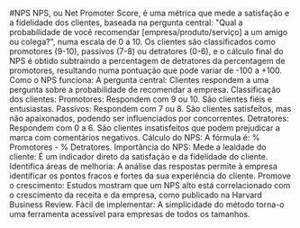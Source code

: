 #NPS
NPS, ou Net Promoter Score, é uma métrica que mede a satisfação e a fidelidade dos clientes, baseada na pergunta central: "Qual a probabilidade de você recomendar [empresa/produto/serviço] a um amigo ou colega?", numa escala de 0 a 10. Os clientes são classificados como promotores (9-10), passivos (7-8) ou detratores (0-6), e o cálculo final do NPS é obtido subtraindo a percentagem de detratores da percentagem de promotores, resultando numa pontuação que pode variar de -100 a +100. 
Como o NPS funciona:
A pergunta central: Clientes respondem a uma pergunta sobre a probabilidade de recomendar a empresa. 
Classificação dos clientes:
Promotores: Respondem com 9 ou 10. São clientes fiéis e entusiastas. 
Passivos: Respondem com 7 ou 8. São clientes satisfeitos, mas não apaixonados, podendo ser influenciados por concorrentes. 
Detratores: Respondem com 0 a 6. São clientes insatisfeitos que podem prejudicar a marca com comentários negativos. 
Cálculo do NPS: A fórmula é: % Promotores - % Detratores. 
Importância do NPS:
Mede a lealdade do cliente:
É um indicador direto da satisfação e da fidelidade do cliente. 
Identifica áreas de melhoria:
A análise das respostas permite à empresa identificar os pontos fracos e fortes da sua experiência do cliente. 
Promove o crescimento:
Estudos mostram que um NPS alto está correlacionado com o crescimento da receita e da empresa, como publicado na Harvard Business Review. 
Fácil de implementar:
A simplicidade do método torna-o uma ferramenta acessível para empresas de todos os tamanhos. 
